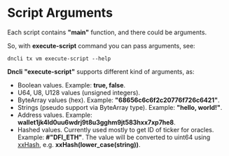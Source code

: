 # Script Arguments

Each script contains **"main"** function, and there could be arguments.

So, with **execute-script** command you can pass arguments, see:

```shell
dncli tx vm execute-script --help
```

**Dncli** **"execute-script"** supports different kind of arguments, as:

- Boolean values. Example: **true, false**.
- U64, U8, U128 values (unsigned integers).
- ByteArray values (hex). Example: **"68656c6c6f2c20776f726c6421"**.
- Strings (pseudo support via ByteArray type). Example: **"hello, world!"**.
- Address values. Example: **wallet1jk4ld0uu6wdrj9t8u3gghm9jt583hxx7xp7he8**.
- Hashed values. Currently used mostly to get ID of ticker for oracles. Example: **#"DFI_ETH"**. The value will be converted to uint64 using [xxHash](https://github.com/Cyan4973/xxHash), e.g. **xxHash(lower_case(string))**.
